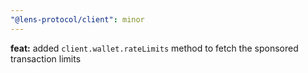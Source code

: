 ```yaml
---
"@lens-protocol/client": minor
---
```


**feat:** added `client.wallet.rateLimits` method to fetch the sponsored transaction limits
